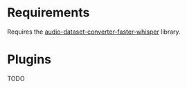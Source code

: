 # Requirements

Requires the [audio-dataset-converter-faster-whisper](https://github.com/waikato-datamining/audio-dataset-converter-faster-whisper) library.

# Plugins

TODO
